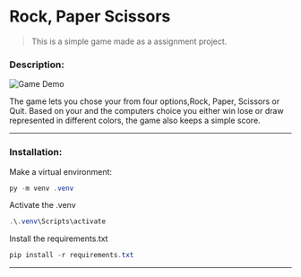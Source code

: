 # **Rock, Paper Scissors**
> This is a simple game made as a assignment project.


### **Description**:
![Game Demo](https://i.imgur.com/Hdtjgwg.gif)

The game lets you chose your from four options,Rock, Paper, Scissors or Quit. Based on your and the computers choice you either win lose or draw represented in different colors, the game also keeps a simple score.  


----

### **Installation**:

Make a virtual environment:

~~~ powershell
py -m venv .venv
~~~

Activate the .venv

~~~ powershell
.\.venv\Scripts\activate
~~~
Install the requirements.txt

~~~ powershell
pip install -r requirements.txt
~~~
---